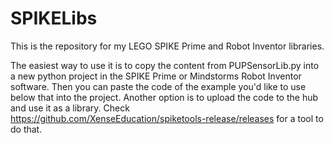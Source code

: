 # SPIKELibs
This is the repository for my LEGO SPIKE Prime and Robot Inventor libraries.

The easiest way to use it is to copy the content from PUPSensorLib.py into a new python project in the SPIKE Prime or Mindstorms Robot Inventor software. Then you can paste the code of the example you'd like to use below that into the project.
Another option is to upload the code to the hub and use it as a library. Check https://github.com/XenseEducation/spiketools-release/releases for a tool to do that.
